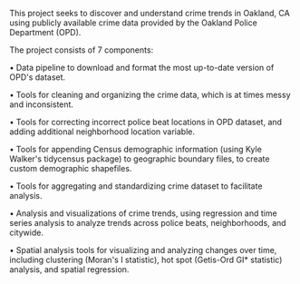 This project seeks to discover and understand crime trends in Oakland, CA using publicly available crime data provided by the Oakland Police Department (OPD).

The project consists of 7 components:

• Data pipeline to download and format the most up-to-date version of OPD's dataset.

• Tools for cleaning and organizing the crime data, which is at times messy and inconsistent.

• Tools for correcting incorrect police beat locations in OPD dataset, and adding additional neighborhood location variable.

• Tools for appending Census demographic information (using Kyle Walker's tidycensus package) to geographic boundary files, to create custom demographic shapefiles.

• Tools for aggregating and standardizing crime dataset to facilitate analysis.

• Analysis and visualizations of crime trends, using regression and time series analysis to analyze trends across police beats, neighborhoods, and citywide.

• Spatial analysis tools for visualizing and analyzing changes over time, including clustering (Moran's I statistic), hot spot (Getis-Ord GI* statistic) analysis, and spatial regression.
